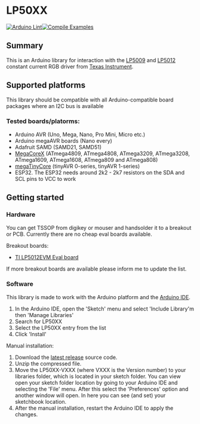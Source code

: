 # LP50XX

[![Arduino Lint](https://github.com/rneurink/LP50XX/actions/workflows/arduino-lint.yml/badge.svg?branch=master)](https://github.com/rneurink/LP50XX/actions/workflows/arduino-lint.yml)[![Compile Examples](https://github.com/rneurink/LP50XX/actions/workflows/compile-examples.yml/badge.svg?branch=master)](https://github.com/rneurink/LP50XX/actions/workflows/compile-examples.yml)

## Summary

This is an Arduino library for interaction with the [LP5009](https://www.ti.com/product/LP5009) and [LP5012](https://www.ti.com/product/LP5012) constant current RGB driver from [Texas Instrument](https://www.ti.com/). 

## Supported platforms

This library should be compatible with all Arduino-compatible board packages where an I2C bus is available

### Tested boards/platorms:
- Arduino AVR (Uno, Mega, Nano, Pro Mini, Micro etc.)
- Arduino megaAVR boards (Nano every)
- Adafruit SAMD (SAMD21, SAMD51)
- [MegaCoreX](https://github.com/MCUdude/MegaCoreX) (ATmega4809, ATmega4808, ATmega3209, ATmega3208, ATmega1609, ATmega1608, ATmega809 and ATmega808)
- [megaTinyCore](https://github.com/SpenceKonde/megaTinyCore) (tinyAVR 0-series, tinyAVR 1-series)
- ESP32. The ESP32 needs around 2k2 - 2k7 resistors on the SDA and SCL pins to VCC to work

## Getting started
### Hardware
You can get TSSOP from digikey or mouser and handsolder it to a breakout or PCB.
Currently there are no cheap eval boards available.

Breakout boards:
* [TI LP5012EVM Eval board](https://www.ti.com/tool/LP5012EVM)

If more breakout boards are available please inform me to update the list.

### Software
This library is made to work with the Arduino platform and the [Arduino IDE](https://www.arduino.cc/en/software).

1. In the Arduino IDE, open the 'Sketch' menu and select 'Include Library'm then 'Manage Libraries'
2. Search for LP50XX
3. Select the LP50XX entry from the list
4. Click 'Install'

Manual installation:

1. Download the [latest release](https://github.com/rneurink/LP50XX/releases/latest) source code.
2. Unzip the compressed file.
3. Move the LP50XX-VXXX (where VXXX is the Version number) to your libraries folder, which is located in your sketch folder. 
   You can view open your sketch folder location by going to your Arduino IDE and selecting the 'File' menu. After this select the 'Preferences' option and another window will open. In here you can see (and set) your sketchbook location.
4. After the manual installation, restart the Arduino IDE to apply the changes.
